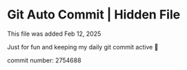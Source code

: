 # Git Auto Commit | Hidden File

This file was added Feb 12, 2025

Just for fun and keeping my daily git commit active 🤪

commit number: 2754688
